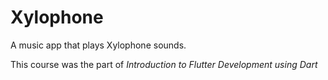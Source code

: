 # Xylophone

A music app that plays Xylophone sounds.

This course was the part of *Introduction to Flutter Development using Dart*
